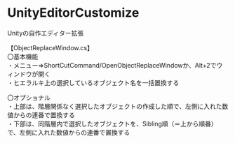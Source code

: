 # UnityEditorCustomize
Unityの自作エディター拡張

【ObjectReplaceWindow.cs】  
〇基本機能  
・メニュー⇒ShortCutCommand/OpenObjectReplaceWindowか、Alt+2でウィンドウが開く  
・ヒエラルキ上の選択しているオブジェクト名を一括置換する  

〇オプショナル  
・上部は、階層関係なく選択したオブジェクトの作成した順で、左側に入れた数値からの連番で置換する  
・下部は、同階層内で選択したオブジェクトを、Sibling順（＝上から順番）で、左側に入れた数値からの連番で置換する  
